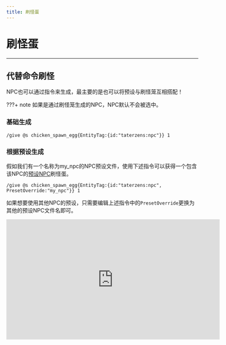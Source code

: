 ```yaml
---
title: 刷怪蛋
---
```


# 刷怪蛋

---

## 代替命令刷怪

NPC也可以通过指令来生成，最主要的是也可以将预设与刷怪笼互相搭配！

???+ note
    如果是通过刷怪笼生成的NPC，NPC默认不会被选中。

### 基础生成
```brigadier
/give @s chicken_spawn_egg{EntityTag:{id:"taterzens:npc"}} 1
```

### 根据预设生成

假如我们有一个名称为my_npc的NPC预设文件，使用下述指令可以获得一个包含该NPC的[预设NPC](../presets)刷怪蛋。
```brigadier
/give @s chicken_spawn_egg{EntityTag:{id:"taterzens:npc", PresetOverride:"my_npc"}} 1
```
如果想要使用其他NPC的预设，只需要编辑上述指令中的`PresetOverride`更换为其他的预设NPC文件名即可。

<iframe width="560" height="315" src="https://www.bilibili.com/video/BV1gW4y1X7Ac/" title="YouTube video player" frameborder="0" allow="accelerometer; autoplay; clipboard-write; encrypted-media; gyroscope; picture-in-picture" allowfullscreen></iframe>